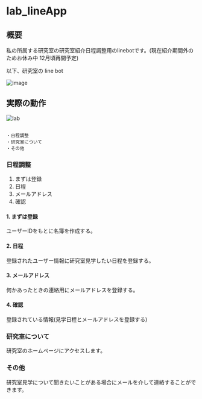 # lab_lineApp

## 概要

私の所属する研究室の研究室紹介日程調整用のlinebotです。(現在紹介期間外のためお休み中 12月頃再開予定)

以下、研究室の line bot

![image](https://user-images.githubusercontent.com/70362624/112128217-8b9f4f80-8c09-11eb-9c68-eadd652f7a75.png)

## 実際の動作


![lab](https://user-images.githubusercontent.com/70362624/112140689-ae386500-8c17-11eb-821e-4a4b75a9c53c.gif)

~~~~~~~~~~ メニュー ~~~~~~~~~~

・日程調整
・研究室について
・その他

~~~~~~~~~~~~~~~~~~~~~~~~~~~~~


### 日程調整
1. まずは登録
2. 日程
3. メールアドレス
4. 確認

#### 1. まずは登録
ユーザーIDをもとに名簿を作成する。

#### 2. 日程
登録されたユーザー情報に研究室見学したい日程を登録する。

#### 3. メールアドレス
何かあったときの連絡用にメールアドレスを登録する。

#### 4. 確認
登録されている情報(見学日程とメールアドレスを登録する)

### 研究室について
研究室のホームページにアクセスします。

### その他
研究室見学について聞きたいことがある場合にメールを介して連絡することができます。
